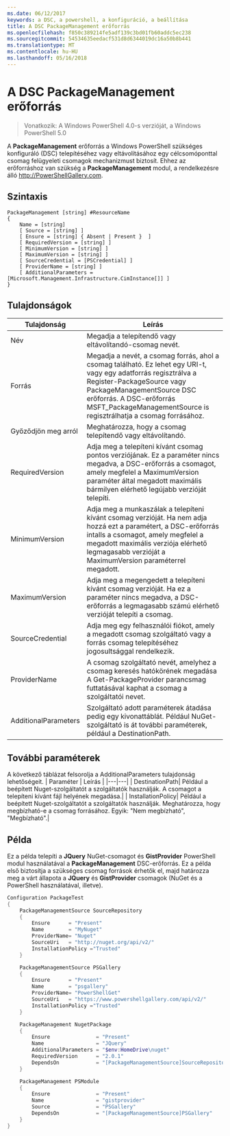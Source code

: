 ```yaml
---
ms.date: 06/12/2017
keywords: a DSC, a powershell, a konfiguráció, a beállítása
title: A DSC PackageManagement erőforrás
ms.openlocfilehash: f850c389214fe5adf139c3bd01fb60addc5ec238
ms.sourcegitcommit: 54534635eedacf531d8d6344019dc16a50b8b441
ms.translationtype: MT
ms.contentlocale: hu-HU
ms.lasthandoff: 05/16/2018
---
```

# <a name="dsc-packagemanagement-resource"></a>A DSC PackageManagement erőforrás

> Vonatkozik: A Windows PowerShell 4.0-s verzióját, a Windows PowerShell 5.0

A **PackageManagement** erőforrás a Windows PowerShell szükséges konfiguráló (DSC) telepítéséhez vagy eltávolításához egy célcsomóponttal csomag felügyeleti csomagok mechanizmust biztosít. Ehhez az erőforráshoz van szükség a **PackageManagement** modul, a rendelkezésre álló http://PowerShellGallery.com.

## <a name="syntax"></a>Szintaxis

```
PackageManagement [string] #ResourceName
{
    Name = [string]
    [ Source = [string] ]
    [ Ensure = [string] { Absent | Present }  ]
    [ RequiredVersion = [string] ]
    [ MinimumVersion = [string] ]
    [ MaximumVersion = [string] ]
    [ SourceCredential = [PSCredential] ]
    [ ProviderName = [string] ]
    [ AdditionalParameters = [Microsoft.Management.Infrastructure.CimInstance[]] ]
}
```

## <a name="properties"></a>Tulajdonságok
|  Tulajdonság  |  Leírás   |
|---|---|
| Név| Megadja a telepítendő vagy eltávolítandó-csomag nevét.|
| Forrás| Megadja a nevét, a csomag forrás, ahol a csomag található. Ez lehet egy URI-t, vagy egy adatforrás regisztrálva a Register-PackageSource vagy PackageManagementSource DSC erőforrás. A DSC-erőforrás MSFT_PackageManagementSource is regisztrálhatja a csomag forrásához.|
| Győződjön meg arról| Meghatározza, hogy a csomag telepítendő vagy eltávolítandó.|
| RequiredVersion| Adja meg a telepíteni kívánt csomag pontos verziójának. Ez a paraméter nincs megadva, a DSC-erőforrás a csomagot, amely megfelel a MaximumVersion paraméter által megadott maximális bármilyen elérhető legújabb verzióját telepíti.|
| MinimumVersion| Adja meg a munkaszálak a telepíteni kívánt csomag verzióját. Ha nem adja hozzá ezt a paramétert, a DSC-erőforrás intalls a csomagot, amely megfelel a megadott maximális verziója elérhető legmagasabb verzióját a MaximumVersion paraméterrel megadott.|
| MaximumVersion| Adja meg a megengedett a telepíteni kívánt csomag verzióját. Ha ez a paraméter nincs megadva, a DSC-erőforrás a legmagasabb számú elérhető verzióját telepíti a csomag.|
| SourceCredential | Adja meg egy felhasználói fiókot, amely a megadott csomag szolgáltató vagy a forrás csomag telepítéséhez jogosultsággal rendelkezik.|
| ProviderName| A csomag szolgáltató nevét, amelyhez a csomag keresés hatókörének megadása A Get-PackageProvider parancsmag futtatásával kaphat a csomag a szolgáltatói nevet.|
| AdditionalParameters| Szolgáltató adott paraméterek átadása pedig egy kivonattáblát. Például NuGet-szolgáltató is át további paraméterek, például a DestinationPath.|

## <a name="additional-parameters"></a>További paraméterek
A következő táblázat felsorolja a AdditionalParameters tulajdonság lehetőségeit.
|  Paraméter  | Leírás   |
|---|---|
| DestinationPath| Például a beépített Nuget-szolgáltatót a szolgáltatók használják. A csomagot a telepíteni kívánt fájl helyének megadása.|
| InstallationPolicy| Például a beépített Nuget-szolgáltatót a szolgáltatók használják. Meghatározza, hogy megbízható-e a csomag forrásához. Egyik: "Nem megbízható", "Megbízható".|

## <a name="example"></a>Példa

Ez a példa telepíti a **JQuery** NuGet-csomagot és **GistProvider** PowerShell modul használatával a **PackageManagement** DSC-erőforrás. Ez a példa első biztosítja a szükséges csomag források érhetők el, majd határozza meg a várt állapota a **JQuery** és **GistProvider** csomagok (NuGet és a PowerShell használatával, illetve).

```powershell
Configuration PackageTest
{
    PackageManagementSource SourceRepository
    {
        Ensure      = "Present"
        Name        = "MyNuget"
        ProviderName= "Nuget"
        SourceUri   = "http://nuget.org/api/v2/"
        InstallationPolicy ="Trusted"
    }

    PackageManagementSource PSGallery
    {
        Ensure      = "Present"
        Name        = "psgallery"
        ProviderName= "PowerShellGet"
        SourceUri   = "https://www.powershellgallery.com/api/v2/"
        InstallationPolicy ="Trusted"
    }

    PackageManagement NugetPackage
    {
        Ensure               = "Present"
        Name                 = "JQuery"
        AdditionalParameters = "$env:HomeDrive\nuget"
        RequiredVersion      = "2.0.1"
        DependsOn            = "[PackageManagementSource]SourceRepository"
    }

    PackageManagement PSModule
    {
        Ensure               = "Present"
        Name                 = "gistprovider"
        Source               = "PSGallery"
        DependsOn            = "[PackageManagementSource]PSGallery"
    }
}
```